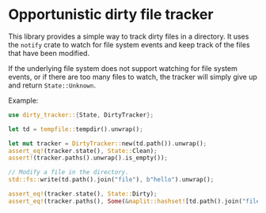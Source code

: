 # Opportunistic dirty file tracker

This library provides a simple way to track dirty files in a directory.
It uses the `notify` crate to watch for file system events and keep track
of the files that have been modified.

If the underlying file system does not support watching for file system events,
or if there are too many files to watch, the tracker will simply give up and
return `State::Unknown`.

Example:

```rust
use dirty_tracker::{State, DirtyTracker};

let td = tempfile::tempdir().unwrap();

let mut tracker = DirtyTracker::new(td.path()).unwrap();
assert_eq!(tracker.state(), State::Clean);
assert!(tracker.paths().unwrap().is_empty());

// Modify a file in the directory.
std::fs::write(td.path().join("file"), b"hello").unwrap();

assert_eq!(tracker.state(), State::Dirty);
assert_eq!(tracker.paths(), Some(&maplit::hashset![td.path().join("file")]));
```
